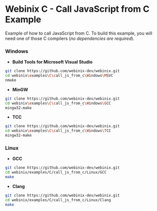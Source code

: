
# Webinix C - Call JavaScript from C Example

Example of how to call JavaScript from C. To build this example, you will need one of those C compilers (*no dependencies are required*).

### Windows

- **Build Tools for Microsoft Visual Studio**
```sh
git clone https://github.com/webinix-dev/webinix.git
cd webinix\examples\C\call_js_from_c\Windows\MSVC
nmake
```

- **MinGW**
```sh
git clone https://github.com/webinix-dev/webinix.git
cd webinix\examples\C\call_js_from_c\Windows\GCC
mingw32-make
```

- **TCC**
```sh
git clone https://github.com/webinix-dev/webinix.git
cd webinix\examples\C\call_js_from_c\Windows\TCC
mingw32-make
```

### Linux

- **GCC**
```sh
git clone https://github.com/webinix-dev/webinix.git
cd webinix/examples/C/call_js_from_c/Linux/GCC
make
```

- **Clang**
```sh
git clone https://github.com/webinix-dev/webinix.git
cd webinix/examples/C/call_js_from_c/Linux/Clang
make
```
